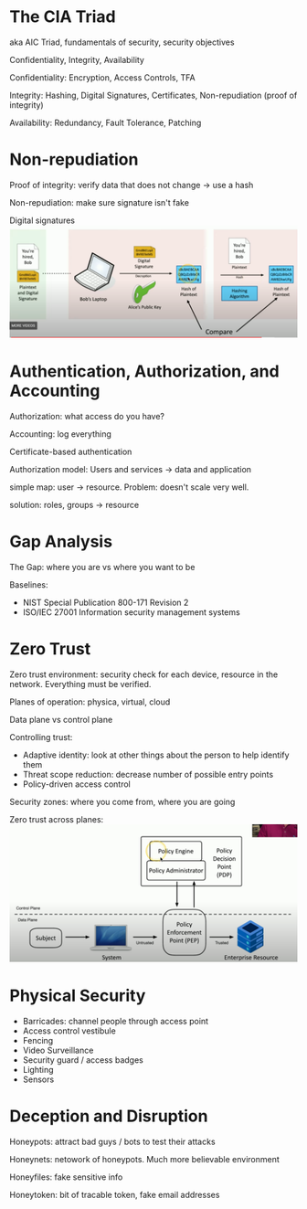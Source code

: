 # The CIA Triad

aka AIC Triad, fundamentals of security, security objectives

Confidentiality, Integrity, Availability

Confidentiality: Encryption, Access Controls, TFA

Integrity: Hashing, Digital Signatures, Certificates, Non-repudiation (proof of integrity)

Availability: Redundancy, Fault Tolerance, Patching

# Non-repudiation

Proof of integrity: verify data that does not change -> use a hash

Non-repudiation: make sure signature isn't fake

Digital signatures
![alt text](image-1.png)

# Authentication, Authorization, and Accounting

Authorization: what access do you have?

Accounting: log everything

Certificate-based authentication

Authorization model: Users and services -> data and application

simple map: user -> resource. Problem: doesn't scale very well.

solution: roles, groups -> resource

# Gap Analysis

The Gap: where you are vs where you want to be

Baselines: 
- NIST Special Publication 800-171 Revision 2
- ISO/IEC 27001 Information security management systems

# Zero Trust

Zero trust environment: security check for each device, resource in the network. Everything must be verified.

Planes of operation: physica, virtual, cloud

Data plane vs control plane

Controlling trust:
- Adaptive identity: look at other things about the person to help identify them
- Threat scope reduction: decrease number of possible entry points
- Policy-driven access control

Security zones: where you come from, where you are going

Zero trust across planes:
![alt text](image-2.png)

# Physical Security

- Barricades: channel people through access point
- Access control vestibule
- Fencing
- Video Surveillance
- Security guard / access badges
- Lighting
- Sensors

# Deception and Disruption

Honeypots: attract bad guys / bots to test their attacks

Honeynets: netowork of honeypots. Much more believable environment

Honeyfiles: fake sensitive info

Honeytoken: bit of tracable token, fake email addresses